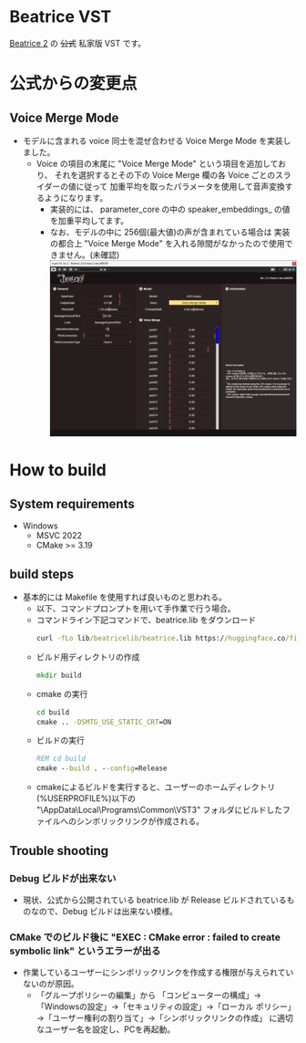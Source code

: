 # Beatrice VST

[Beatrice 2](https://prj-beatrice.com) の ~~公式~~ 私家版 VST です。

# 公式からの変更点

## Voice Merge Mode

- モデルに含まれる voice 同士を混ぜ合わせる Voice Merge Mode を実装しました。
  - Voice の項目の末尾に "Voice Merge Mode" という項目を追加しており、
  それを選択するとその下の Voice Merge 欄の各 Voice ごとのスライダーの値に従って
  加重平均を取ったパラメータを使用して音声変換するようになります。
    - 実装的には、 parameter_core の中の speaker_embeddings_ の値を加重平均してます。
    - なお、モデルの中に 256個(最大値)の声が含まれている場合は
    実装の都合上 "Voice Merge Mode" を入れる隙間がなかったので使用できません。(未確認)
      ![Voice Merge Mode の GUI](doc/fig/voice_merge_mode.png)

# How to build

## System requirements

- Windows
  - MSVC 2022
  - CMake >= 3.19

## build steps

- 基本的には Makefile を使用すれば良いものと思われる。
  - 以下、コマンドプロンプトを用いて手作業で行う場合。
  - コマンドライン下記コマンドで、beatrice.lib をダウンロード
    ```cmd
    curl -fLo lib/beatricelib/beatrice.lib https://huggingface.co/fierce-cats/beatrice-2.0.0-alpha/resolve/beta.1/beta.1/beatrice.lib
    ```
  - ビルド用ディレクトリの作成
    ```cmd
    mkdir build
    ```
  - cmake の実行
    ```cmd
    cd build
    cmake .. -DSMTG_USE_STATIC_CRT=ON
    ```
  - ビルドの実行
    ```cmd
    REM cd build
    cmake --build . --config=Release
    ```
  - cmakeによるビルドを実行すると、ユーザーのホームディレクトリ(%USERPROFILE%)以下の "\AppData\Local\Programs\Common\VST3" フォルダにビルドしたファイルへのシンボリックリンクが作成される。

## Trouble shooting

### Debug ビルドが出来ない
- 現状、公式から公開されている beatrice.lib が Release ビルドされているものなので、Debug ビルドは出来ない模様。

### CMake でのビルド後に "EXEC : CMake error : failed to create symbolic link" というエラーが出る
- 作業しているユーザーにシンボリックリンクを作成する権限が与えられていないのが原因。
  - 「グループポリシーの編集」から 「コンピューターの構成」→ 「Windowsの設定」→「セキュリティの設定」→「ローカル ポリシー」→「ユーザー権利の割り当て」→「シンボリックリンクの作成」 に適切なユーザー名を設定し、PCを再起動。